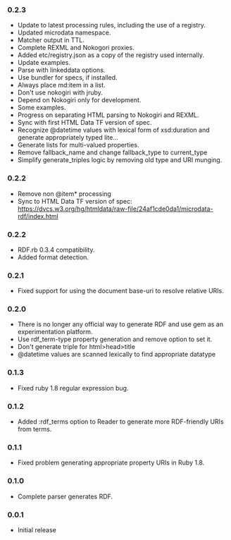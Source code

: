 ### 0.2.3
* Update to latest processing rules, including the use of a registry.
* Updated microdata namespace.
* Matcher output in TTL.
* Complete REXML and Nokogori proxies.
* Added etc/registry.json as a copy of the registry used internally.
* Update examples.
* Parse with linkeddata options.
* Use bundler for specs, if installed.
* Always place md:item in a list.
* Don't use nokogiri with jruby.
* Depend on Nokogiri only for development.
* Some examples.
* Progress on separating HTML parsing to Nokogiri and REXML.
* Sync with first HTML Data TF version of spec.
* Recognize @datetime values with lexical form of xsd:duration and generate appropriately typed lite...
* Generate lists for multi-valued properties.
* Remove fallback_name and change fallback_type to current_type
* Simplify generate_triples logic by removing old type and URI munging.

### 0.2.2
* Remove non @item* processing
* Sync to HTML Data TF version of spec: https://dvcs.w3.org/hg/htmldata/raw-file/24af1cde0da1/microdata-rdf/index.html
### 0.2.2
* RDF.rb 0.3.4 compatibility.
* Added format detection.

### 0.2.1
* Fixed support for using the document base-uri to resolve relative URIs.

### 0.2.0
* There is no longer any official way to generate RDF and use gem as an experimentation platform.
* Use rdf_term-type property generation and remove option to set it.
* Don't generate triple for html>head>title
* @datetime values are scanned lexically to find appropriate datatype

### 0.1.3
* Fixed ruby 1.8 regular expression bug.

### 0.1.2
* Added :rdf\_terms option to Reader to generate more RDF-friendly URIs from terms.

### 0.1.1
* Fixed problem generating appropriate property URIs in Ruby 1.8.

### 0.1.0
* Complete parser generates RDF.

### 0.0.1
* Initial release
